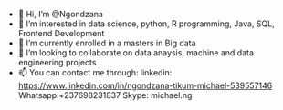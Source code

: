 - 👋 Hi, I’m @Ngondzana
- 👀 I’m interested in data science, python, R programming, Java, SQL, Frontend Development
- 🌱 I’m currently enrolled in a masters in Big data
- 💞️ I’m looking to collaborate on data anaysis, machine and data engineering projects
- 📫 You can contact me through:
linkedin: https://www.linkedin.com/in/ngondzana-tikum-michael-539557146
Whatsapp:+237698231837
Skype: michael.ng

<!---
Ngondzana/Ngondzana is a ✨ special ✨ repository because its `README.md` (this file) appears on your GitHub profile.
You can click the Preview link to take a look at your changes.
--->
